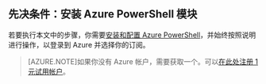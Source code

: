## 先决条件：安装 Azure PowerShell 模块
若要执行本文中的步骤，你需要[安装和配置 Azure PowerShell](https://docs.microsoft.com/powershell/azureps-cmdlets-docs)，并始终按照说明进行操作，以登录到 Azure 并选择你的订阅。

> [AZURE.NOTE]如果你没有 Azure 帐户，需要获取一个。可以[在此处注册 1 元试用帐户](/pricing/1rmb-trial/)。

<!---HONumber=Mooncake_0104_2016-->
